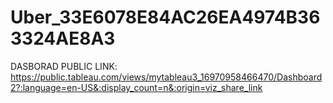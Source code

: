 # Uber_33E6078E84AC26EA4974B363324AE8A3

DASBORAD PUBLIC LINK:
https://public.tableau.com/views/mytableau3_16970958466470/Dashboard2?:language=en-US&:display_count=n&:origin=viz_share_link

